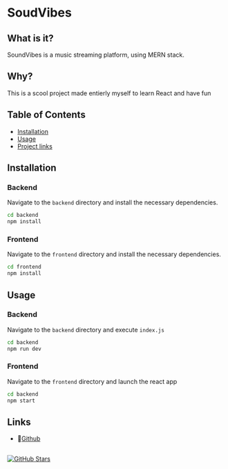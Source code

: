 # SoudVibes

## What is it?

SoundVibes is a music streaming platform, using MERN stack.

## Why?

This is a scool project made entierly myself to learn React and have fun

## Table of Contents

- [Installation](#installation)
- [Usage](#usage)
- [Project links](#links)

## Installation

### Backend

Navigate to the `backend` directory and install the necessary dependencies.

```bash
cd backend
npm install
```

### Frontend

Navigate to the `frontend` directory and install the necessary dependencies.

```bash
cd frontend
npm install
```

## Usage

### Backend

Navigate to the `backend` directory and execute `index.js`

```bash
cd backend
npm run dev
```

### Frontend

Navigate to the `frontend` directory and launch the react app

```bash
cd backend
npm start
```

## Links

- 📡[Github](https://github.com/maxime-mrl/soundvibes)

##

[![GitHub Stars](https://img.shields.io/github/stars/maxime-mrl/soundvibes.svg)](https://github.com/maxime-mrl/soundvibes/stargazers)